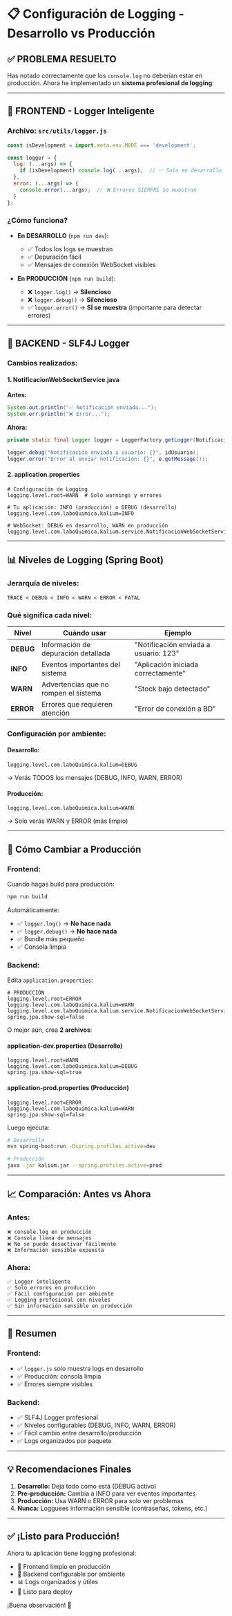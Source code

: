 # 📋 Configuración de Logging - Desarrollo vs Producción

## ✅ **PROBLEMA RESUELTO**

Has notado correctamente que los `console.log` no deberían estar en producción. Ahora he implementado un **sistema profesional de logging**:

---

## 🎨 **FRONTEND - Logger Inteligente**

### **Archivo:** `src/utils/logger.js`

```javascript
const isDevelopment = import.meta.env.MODE === 'development';

const logger = {
  log: (...args) => {
    if (isDevelopment) console.log(...args);  // ✅ Solo en desarrollo
  },
  error: (...args) => {
    console.error(...args);  // ❌ Errores SIEMPRE se muestran
  }
};
```

### **¿Cómo funciona?**

- **En DESARROLLO** (`npm run dev`):
  - ✅ Todos los logs se muestran
  - ✅ Depuración fácil
  - ✅ Mensajes de conexión WebSocket visibles

- **En PRODUCCIÓN** (`npm run build`):
  - ❌ `logger.log()` → **Silencioso**
  - ❌ `logger.debug()` → **Silencioso**
  - ✅ `logger.error()` → **SÍ se muestra** (importante para detectar errores)

---

## 🔧 **BACKEND - SLF4J Logger**

### **Cambios realizados:**

#### **1. NotificacionWebSocketService.java**

**Antes:**
```java
System.out.println("✅ Notificación enviada...");
System.err.println("❌ Error...");
```

**Ahora:**
```java
private static final Logger logger = LoggerFactory.getLogger(NotificacionWebSocketService.class);

logger.debug("Notificación enviada a usuario: {}", idUsuario);
logger.error("Error al enviar notificación: {}", e.getMessage());
```

#### **2. application.properties**

```properties
# Configuración de Logging
logging.level.root=WARN  # Solo warnings y errores

# Tu aplicación: INFO (producción) o DEBUG (desarrollo)
logging.level.com.laboQuimica.kalium=INFO

# WebSocket: DEBUG en desarrollo, WARN en producción
logging.level.com.laboQuimica.kalium.service.NotificacionWebSocketService=DEBUG
```

---

## 📊 **Niveles de Logging (Spring Boot)**

### **Jerarquía de niveles:**

```
TRACE < DEBUG < INFO < WARN < ERROR < FATAL
```

### **Qué significa cada nivel:**

| Nivel | Cuándo usar | Ejemplo |
|-------|-------------|---------|
| **DEBUG** | Información de depuración detallada | "Notificación enviada a usuario: 123" |
| **INFO** | Eventos importantes del sistema | "Aplicación iniciada correctamente" |
| **WARN** | Advertencias que no rompen el sistema | "Stock bajo detectado" |
| **ERROR** | Errores que requieren atención | "Error de conexión a BD" |

### **Configuración por ambiente:**

#### **Desarrollo:**
```properties
logging.level.com.laboQuimica.kalium=DEBUG
```
→ Verás TODOS los mensajes (DEBUG, INFO, WARN, ERROR)

#### **Producción:**
```properties
logging.level.com.laboQuimica.kalium=WARN
```
→ Solo verás WARN y ERROR (más limpio)

---

## 🚀 **Cómo Cambiar a Producción**

### **Frontend:**

Cuando hagas build para producción:
```bash
npm run build
```

Automáticamente:
- ✅ `logger.log()` → **No hace nada**
- ✅ `logger.debug()` → **No hace nada**
- ✅ Bundle más pequeño
- ✅ Consola limpia

### **Backend:**

Edita `application.properties`:

```properties
# PRODUCCIÓN
logging.level.root=ERROR
logging.level.com.laboQuimica.kalium=WARN
logging.level.com.laboQuimica.kalium.service.NotificacionWebSocketService=WARN
spring.jpa.show-sql=false
```

O mejor aún, crea **2 archivos**:

#### **application-dev.properties** (Desarrollo)
```properties
logging.level.root=WARN
logging.level.com.laboQuimica.kalium=DEBUG
spring.jpa.show-sql=true
```

#### **application-prod.properties** (Producción)
```properties
logging.level.root=ERROR
logging.level.com.laboQuimica.kalium=WARN
spring.jpa.show-sql=false
```

Luego ejecuta:
```bash
# Desarrollo
mvn spring-boot:run -Dspring.profiles.active=dev

# Producción
java -jar kalium.jar --spring.profiles.active=prod
```

---

## 📈 **Comparación: Antes vs Ahora**

### **Antes:**
```
❌ console.log en producción
❌ Consola llena de mensajes
❌ No se puede desactivar fácilmente
❌ Información sensible expuesta
```

### **Ahora:**
```
✅ Logger inteligente
✅ Solo errores en producción
✅ Fácil configuración por ambiente
✅ Logging profesional con niveles
✅ Sin información sensible en producción
```

---

## 🎯 **Resumen**

### **Frontend:**
- ✅ `logger.js` solo muestra logs en desarrollo
- ✅ Producción: consola limpia
- ✅ Errores siempre visibles

### **Backend:**
- ✅ SLF4J Logger profesional
- ✅ Niveles configurables (DEBUG, INFO, WARN, ERROR)
- ✅ Fácil cambio entre desarrollo/producción
- ✅ Logs organizados por paquete

---

## 💡 **Recomendaciones Finales**

1. **Desarrollo:** Deja todo como está (DEBUG activo)
2. **Pre-producción:** Cambia a INFO para ver eventos importantes
3. **Producción:** Usa WARN o ERROR para solo ver problemas
4. **Nunca:** Logguees información sensible (contraseñas, tokens, etc.)

---

## ✅ **¡Listo para Producción!**

Ahora tu aplicación tiene logging profesional:
- 🎨 Frontend limpio en producción
- 🔧 Backend configurable por ambiente
- 📊 Logs organizados y útiles
- 🚀 Listo para deploy

¡Buena observación! 👏
